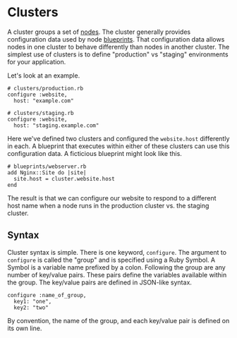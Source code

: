 # Clusters

A cluster groups a set of [nodes](NODES.md). The cluster generally provides
configuration data used by node [blueprints](BLUEPRINTS.md). That
configuration data allows nodes in one cluster to behave differently
than nodes in another cluster. The simplest use of clusters is to define
"production" vs "staging" environments for your application.

Let's look at an example. 

    # clusters/production.rb
    configure :website,
      host: "example.com"

    # clusters/staging.rb
    configure :website,
      host: "staging.example.com"

Here we've defined two clusters and configured the `website.host`
differently in each. A blueprint that executes within either of these
clusters can use this configuration data. A ficticious blueprint might
look like this.

    # blueprints/webserver.rb
    add Nginx::Site do |site|
      site.host = cluster.website.host
    end

The result is that we can configure our website to respond to a
different host name when a node runs in the production cluster vs. the
staging cluster.

## Syntax

Cluster syntax is simple. There is one keyword, `configure`. The
argument to `configure` is called the "group" and is specified using a
Ruby Symbol. A Symbol is a variable name prefixed by a colon. Following
the group are any number of key/value pairs. These pairs define the
variables available within the group. The key/value pairs are defined in
JSON-like syntax.

    configure :name_of_group,
      key1: "one",
      key2: "two"
      
By convention, the name of the group, and each key/value pair is defined
on its own line. 
